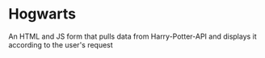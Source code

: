 # Hogwarts
An HTML and JS form that pulls data from Harry-Potter-API and displays it according to the user's request
